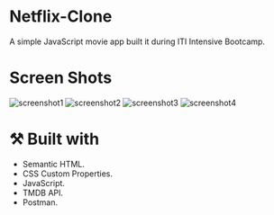 # Netflix-Clone
A simple JavaScript movie app built it during ITI Intensive Bootcamp.

# Screen Shots
![screenshot1](https://user-images.githubusercontent.com/21375764/232243755-cfb505fa-6d49-4d7f-a495-3093393a737b.png)
![screenshot2](https://user-images.githubusercontent.com/21375764/232244074-f4ffaad7-188c-481e-a14c-82e44a40a98c.png)
![screenshot3](https://user-images.githubusercontent.com/21375764/232244215-f1b6e96a-03c3-4a0c-b058-3118e18c2550.png)
![screenshot4](https://user-images.githubusercontent.com/21375764/232244706-da83fbd6-00f8-4ca2-91c9-91e7a468a0a0.png)

# ⚒ Built with
- Semantic HTML.
- CSS Custom Properties.
- JavaScript.
- TMDB API.
- Postman.
